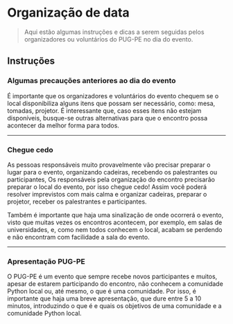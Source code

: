 # Organização de data

>Aqui estão algumas instruções e dicas a serem seguidas pelos organizadores ou voluntários do PUG-PE no dia do evento.

## Instruções

### Algumas precauções anteriores ao dia do evento

É importante que os organizadores e voluntários do evento chequem se o local disponibiliza alguns itens que possam ser necessário, como: mesa, tomadas, projetor. É interessante que, caso esses itens não estejam disponíveis, busque-se outras alternativas para que o encontro possa acontecer da melhor forma para todos.

---

### Chegue cedo

As pessoas responsáveis muito provavelmente vão precisar preparar o lugar para o evento, organizando cadeiras, recebendo os palestrantes ou participantes,
Os responsáveis pela organização do encontro precisarão preparar o local do evento, por isso chegue cedo! Assim você poderá resolver imprevistos com mais calma e organizar cadeiras, preparar o projetor, receber os palestrantes e participantes.

Também é importante que haja uma sinalização de onde ocorrerá o evento, visto que muitas vezes os encontros acontecem, por exemplo, em salas de universidades, e, como nem todos conhecem o local, acabam se perdendo e não encontram com facilidade a sala do evento.

---


### Apresentação PUG-PE

O PUG-PE é um evento que sempre recebe novos participantes e muitos, apesar de estarem participando do encontro, não conhecem a comunidade Python local ou, até mesmo, o que é uma comunidade. Por isso, é importante que haja uma breve apresentação, que dure entre 5 a 10 minutos, introduzindo o que é e quais os objetivos de uma comunidade e a comunidade Python local.
